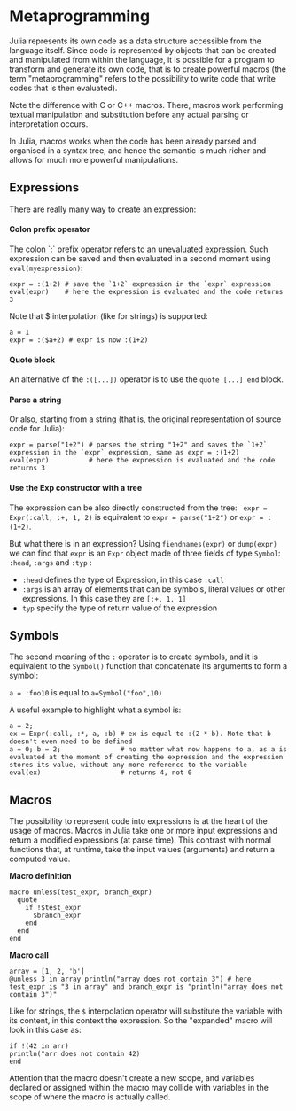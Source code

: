 # Metaprogramming

Julia represents its own code as a data structure accessible from the language itself. Since code is represented by objects that can be created and manipulated from within the language, it is possible for a program to transform and generate its own code, that is to create powerful macros (the term "metaprogramming" refers to the possibility to write code that write codes that is then evaluated).

Note the difference with C or C++ macros. There, macros work performing textual manipulation and substitution before any actual parsing or interpretation occurs.

In Julia, macros works when the code has been already parsed and organised in a syntax tree, and hence the semantic is much richer and allows for much more powerful manipulations.


## Expressions

There are really many way to create an expression:

#### Colon prefix operator
The colon \`:\` prefix operator refers to an unevaluated expression. Such expression can be saved and then evaluated in a second moment using `eval(myexpression)`:

```
expr = :(1+2) # save the `1+2` expression in the `expr` expression
eval(expr)    # here the expression is evaluated and the code returns 3
```

Note that $ interpolation (like for strings) is supported:

```
a = 1
expr = :($a+2) # expr is now :(1+2)
```

#### Quote block
An alternative of the `:([...])` operator is to use the `quote [...] end` block.

#### Parse a string
Or also, starting from a string (that is, the original representation of source code for Julia):
```
expr = parse("1+2") # parses the string "1+2" and saves the `1+2` expression in the `expr` expression, same as expr = :(1+2)
eval(expr)          # here the expression is evaluated and the code returns 3
```

#### Use the Exp constructor with a tree
The expression can be also directly constructed from the tree: `
expr = Expr(:call, :+, 1, 2)` is equivalent to `expr = parse("1+2")` or `expr = :(1+2)`.



But what there is in an expression? Using `fiendnames(expr)` or `dump(expr)` we can find that `expr` is an `Expr` object made of three fields of type `Symbol`: `:head`, `:args` and `:typ` :

* `:head` defines the type of Expression, in this case `:call`
* `:args` is an array of elements that can be symbols, literal values or other expressions. In this case they are `[:+, 1, 1]`
* `typ`   specify the type of return value of the expression



## Symbols

The second meaning of the `:` operator is to create symbols, and it is equivalent to the `Symbol()` function that concatenate its arguments to form a symbol:

`a = :foo10` is equal to `a=Symbol("foo",10)`

A useful example to highlight what a symbol is:

```
a = 2;
ex = Expr(:call, :*, a, :b) # ex is equal to :(2 * b). Note that b doesn't even need to be defined
a = 0; b = 2;               # no matter what now happens to a, as a is evaluated at the moment of creating the expression and the expression stores its value, without any more reference to the variable
eval(ex)                    # returns 4, not 0
```

## Macros
The possibility to represent code into expressions is at the heart of the usage of macros.
Macros in Julia take one or more input expressions and return a modified expressions (at parse time).
This contrast with normal functions that, at runtime, take the input values (arguments) and return a computed value.

**Macro definition**
```
macro unless(test_expr, branch_expr)
  quote
    if !$test_expr
      $branch_expr
    end
  end
end
```
**Macro call**
```
array = [1, 2, 'b']
@unless 3 in array println("array does not contain 3") # here test_expr is "3 in array" and branch_expr is "println("array does not contain 3")"
```

Like for strings, the `$` interpolation operator will substitute the variable with its content, in this context the expression.
So the "expanded" macro will look in this case as:
```
if !(42 in arr)
println("arr does not contain 42)
end
```

Attention that the macro doesn't create a new scope, and variables declared or assigned within the macro may collide with variables in the scope of where the macro is actually called.
